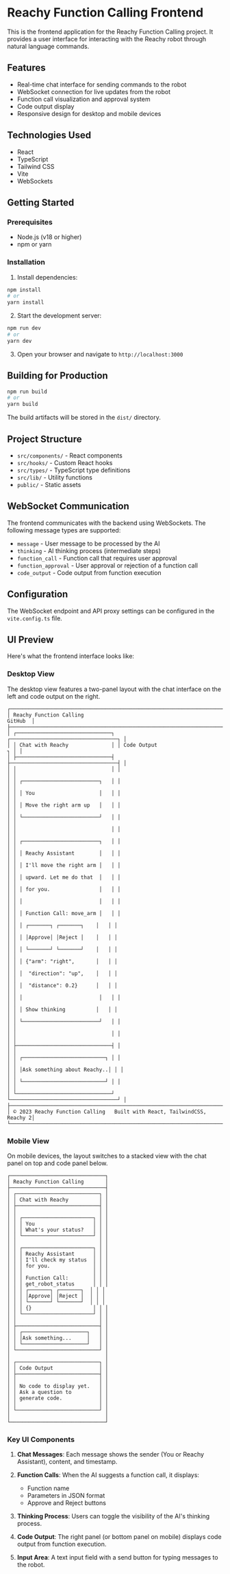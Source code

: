 # Reachy Function Calling Frontend

This is the frontend application for the Reachy Function Calling project. It provides a user interface for interacting with the Reachy robot through natural language commands.

## Features

- Real-time chat interface for sending commands to the robot
- WebSocket connection for live updates from the robot
- Function call visualization and approval system
- Code output display
- Responsive design for desktop and mobile devices

## Technologies Used

- React
- TypeScript
- Tailwind CSS
- Vite
- WebSockets

## Getting Started

### Prerequisites

- Node.js (v18 or higher)
- npm or yarn

### Installation

1. Install dependencies:

```bash
npm install
# or
yarn install
```

2. Start the development server:

```bash
npm run dev
# or
yarn dev
```

3. Open your browser and navigate to `http://localhost:3000`

## Building for Production

```bash
npm run build
# or
yarn build
```

The build artifacts will be stored in the `dist/` directory.

## Project Structure

- `src/components/` - React components
- `src/hooks/` - Custom React hooks
- `src/types/` - TypeScript type definitions
- `src/lib/` - Utility functions
- `public/` - Static assets

## WebSocket Communication

The frontend communicates with the backend using WebSockets. The following message types are supported:

- `message` - User message to be processed by the AI
- `thinking` - AI thinking process (intermediate steps)
- `function_call` - Function call that requires user approval
- `function_approval` - User approval or rejection of a function call
- `code_output` - Code output from function execution

## Configuration

The WebSocket endpoint and API proxy settings can be configured in the `vite.config.ts` file.

## UI Preview

Here's what the frontend interface looks like:

### Desktop View
The desktop view features a two-panel layout with the chat interface on the left and code output on the right.

```
┌─────────────────────────────────────────────────────────────────────────┐
│ Reachy Function Calling                                         GitHub  │
├─────────────────────────────────────────────────────────────────────────┤
│ ┌───────────────────────────────┐ ┌───────────────────────────────────┐ │
│ │ Chat with Reachy              │ │ Code Output                     ┐ │ │
│ ├───────────────────────────────┤ ├───────────────────────────────────┤ │
│ │                               │ │                                   │ │
│ │ ┌─────────────────────────┐   │ │                                   │ │
│ │ │ You                     │   │ │                                   │ │
│ │ │ Move the right arm up   │   │ │                                   │ │
│ │ └─────────────────────────┘   │ │                                   │ │
│ │                               │ │                                   │ │
│ │ ┌─────────────────────────┐   │ │                                   │ │
│ │ │ Reachy Assistant        │   │ │                                   │ │
│ │ │ I'll move the right arm │   │ │                                   │ │
│ │ │ upward. Let me do that  │   │ │                                   │ │
│ │ │ for you.                │   │ │                                   │ │
│ │ │                         │   │ │                                   │ │
│ │ │ Function Call: move_arm │   │ │                                   │ │
│ │ │ ┌───────┐ ┌───────┐    │   │ │                                   │ │
│ │ │ │Approve│ │Reject │    │   │ │                                   │ │
│ │ │ └───────┘ └───────┘    │   │ │                                   │ │
│ │ │ {"arm": "right",       │   │ │                                   │ │
│ │ │  "direction": "up",    │   │ │                                   │ │
│ │ │  "distance": 0.2}      │   │ │                                   │ │
│ │ │                         │   │ │                                   │ │
│ │ │ Show thinking          │   │ │                                   │ │
│ │ └─────────────────────────┘   │ │                                   │ │
│ │                               │ │                                   │ │
│ ├───────────────────────────────┤ │                                   │ │
│ │ ┌───────────────────────────┐ │ │                                   │ │
│ │ │Ask something about Reachy..│ │ │                                   │ │
│ │ └───────────────────────────┘ │ │                                   │ │
│ └───────────────────────────────┘ └───────────────────────────────────┘ │
├─────────────────────────────────────────────────────────────────────────┤
│ © 2023 Reachy Function Calling   Built with React, TailwindCSS, Reachy 2│
└─────────────────────────────────────────────────────────────────────────┘
```

### Mobile View
On mobile devices, the layout switches to a stacked view with the chat panel on top and code panel below.

```
┌───────────────────────────────┐
│ Reachy Function Calling       │
├───────────────────────────────┤
│ ┌───────────────────────────┐ │
│ │ Chat with Reachy          │ │
│ ├───────────────────────────┤ │
│ │                           │ │
│ │ ┌───────────────────────┐ │ │
│ │ │ You                   │ │ │
│ │ │ What's your status?   │ │ │
│ │ └───────────────────────┘ │ │
│ │                           │ │
│ │ ┌───────────────────────┐ │ │
│ │ │ Reachy Assistant      │ │ │
│ │ │ I'll check my status  │ │ │
│ │ │ for you.              │ │ │
│ │ │                       │ │ │
│ │ │ Function Call:        │ │ │
│ │ │ get_robot_status      │ │ │
│ │ │ ┌───────┐ ┌───────┐  │ │ │
│ │ │ │Approve│ │Reject │  │ │ │
│ │ │ └───────┘ └───────┘  │ │ │
│ │ │ {}                    │ │ │
│ │ └───────────────────────┘ │ │
│ │                           │ │
│ ├───────────────────────────┤ │
│ │ ┌─────────────────────┐   │ │
│ │ │Ask something...     │   │ │
│ │ └─────────────────────┘   │ │
│ └───────────────────────────┘ │
│                               │
│ ┌───────────────────────────┐ │
│ │ Code Output               │ │
│ ├───────────────────────────┤ │
│ │                           │ │
│ │ No code to display yet.   │ │
│ │ Ask a question to         │ │
│ │ generate code.            │ │
│ │                           │ │
│ └───────────────────────────┘ │
│                               │
└───────────────────────────────┘
```

### Key UI Components

1. **Chat Messages**: Each message shows the sender (You or Reachy Assistant), content, and timestamp.

2. **Function Calls**: When the AI suggests a function call, it displays:
   - Function name
   - Parameters in JSON format
   - Approve and Reject buttons

3. **Thinking Process**: Users can toggle the visibility of the AI's thinking process.

4. **Code Output**: The right panel (or bottom panel on mobile) displays code output from function execution.

5. **Input Area**: A text input field with a send button for typing messages to the robot. 